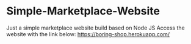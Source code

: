 # Simple-Marketplace-Website

Just a simple marketplace website build based on Node JS
Access the website with the link below:
https://boring-shop.herokuapp.com/

